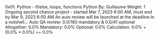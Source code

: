 0x01. Python - if/else, loops, functions
Python
 By: Guillaume
 Weight: 1
 Ongoing second chance project - started Mar 7, 2023 6:00 AM, must end by Mar 9, 2023 6:00 AM
 An auto review will be launched at the deadline
In a nutshell…
Auto QA review: 0.0/160 mandatory & 0.0/41 optional
Altogether:  0.0%
Mandatory: 0.0%
Optional: 0.0%
Calculation:  0.0% + (0.0% * 0.0%)  == 0.0%